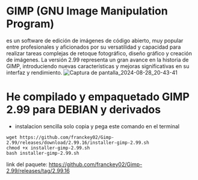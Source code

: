 #  GIMP (GNU Image Manipulation Program) 
es un software de edición de imágenes de código abierto, muy popular entre profesionales y aficionados por su versatilidad y capacidad para realizar tareas complejas de retoque fotográfico, diseño gráfico y creación de imágenes. La versión 2.99 representa un gran avance en la historia de GIMP, introduciendo nuevas características y mejoras significativas en su interfaz y rendimiento.
![Captura de pantalla_2024-08-28_20-43-41](https://github.com/user-attachments/assets/8228c479-a7ec-4bf1-9b95-a5b3d6423016)

# He compilado y empaquetado GIMP 2.99 para DEBIAN y derivados 
- instalacion sencilla solo copia y pega este comando en el terminal
```
wget https://github.com/franckey02/Gimp-2.99/releases/download/2.99.16/installer-gimp-2.99.sh
chmod +x installer-gimp-2.99.sh
bash installer-gimp-2.99.sh
```

link del paquete: https://github.com/franckey02/Gimp-2.99/releases/tag/2.99.16
